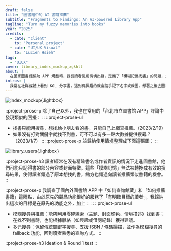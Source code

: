 ```yaml
---
draft: false
title: "圖書館中的 AI 書籍推薦"
subtitle: "Fragments to Findings: An AI-powered Library App"
tagline: "Turn my fuzzy memories into books"
year: "2025"
credits:
  - cate: "Client"
    to: "Personal project"
  - cate: "UI/UX Visual"
    to: "Lucien Hsieh"
tags:
  - "UIUX"
cover: library_index_mockup_xgkhlt
about: |
  在國家圖書館協助 APP 規劃時，我從讀者使用情境出發，定義了「模糊記憶找書」的問題，並提出以人工智慧輔助搜尋與推薦的構想。專案的實際功能與規格最終由館方決定，而我在結束合作後，將這個概念進一步延伸，設計出可能的介面。
intros: |
  我常在社群媒體上看到 KOL 分享書，遇到有興趣的就會隨手記下名字或截圖，想著之後去圖書館找。等我真的人在圖書館時，才想起「啊，最近有本書想看」，但相簿裡的截圖早不知道淹沒到哪去、腦中只剩下一些模糊印象：「好像是紅色封面、內容跟 OOO 有關？」這種資訊在只能輸入書名或作者的搜尋框裡派不上用場。我需要的是一種能把這些碎片變線索，幫助我在圖書館裡重新拼湊出那本書的工具。
---
```


![index_mockup](library_index_mockup_xgkhlt ""){.lightbox}

::project-prose-p
除了自己以外，我也在常用的「台北市立圖書館 APP」評論中發現類似的困擾：
::
::project-prose-ul
- 找書只能用搜尋，想找給小朋友看的書，只能自己上網查推薦。（2023/2/19）
- 如果沒有打對關鍵字就找不到書，可不可以有多一點大數據提供搜尋？（2023/1/7）
::
::project-prose-p
並歸納使用情境整理成下面這張圖：
::

![library_users](library_user_journey_map_c4ffh4 ""){.lightbox}

::project-prose-h3
讀者經常在沒有精確書名或作者資訊的情況下走進圖書館，他們可能只記得書的部分內容或封面特徵。這些「模糊記憶」無法被轉換成有效的搜尋結果，使得讀者錯過了原本想找的書，館方也錯過向讀者推薦類似書籍的機會。
::

::project-prose-p
我調查了國內外圖書館 APP 中「如何查詢館藏」和「如何推薦書籍」這兩點，由於原先的競品功能很好的服務了「有明確目標的讀者」，我歸納出這次的目標是在原先的功能之外，加上：
::
::project-prose-ul
- 模糊搜尋與推薦：能夠利用零碎線索（主題、封面顏色、情境描述）找到書；在找不到書時，也能根據脈絡（如興趣或借閱紀錄）獲得建議。
- 多元搜尋：保留傳統關鍵字搜尋、支援 ISBN / 條碼掃描，並作為模糊搜尋的 fallback 功能，回到讀者熟悉的查詢方式。
::

::project-prose-h3
Ideation & Round 1 test
::